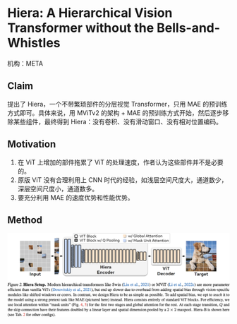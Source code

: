 # Hiera: A Hierarchical Vision Transformer without the Bells-and-Whistles

机构：META

## Claim

提出了 Hiera，一个不带繁琐部件的分层视觉 Transformer，只用 MAE 的预训练方式即可。具体来说，用 MViTv2 的架构 + MAE 的预训练方式开始，然后逐步移除某些组件，最终得到 Hiera：没有卷积、没有滑动窗口、没有相对位置编码。

## Motivation

1. 在 ViT 上增加的部件拖累了 ViT 的处理速度，作者认为这些部件并不是必要的。
2. 原版 ViT 没有合理利用上 CNN 时代的经验，如浅层空间尺度大，通道数少，深层空间尺度小，通道数多。
3. 要充分利用 MAE 的速度优势和性能优势。

## Method

![](images/hiera.png)

